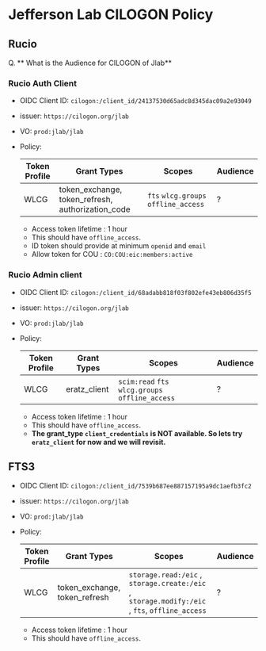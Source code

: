 # Jefferson Lab CILOGON Policy 

## Rucio

Q. ** What is the Audience for CILOGON of Jlab**
### Rucio Auth Client
- OIDC Client ID: `cilogon:/client_id/24137530d65adc8d345dac09a2e93049`
- issuer: `https://cilogon.org/jlab`
- VO: `prod:jlab/jlab` 
- Policy:

    | Token Profile    | Grant Types  | Scopes| Audience |
    | -------- | ------- | -------- |---------|
    | WLCG  | token_exchange, token_refresh, authorization_code | `fts` `wlcg.groups` `offline_access` | ? |


    - Access token lifetime : 1 hour
    - This should have `offline_access`.
    - ID token should provide at minimum `openid` and `email`
    - Allow token for COU : `CO:COU:eic:members:active`

### Rucio Admin client
- OIDC Client ID: `cilogon:/client_id/68adabb818f03f802efe43eb806d35f5`
- issuer: `https://cilogon.org/jlab`
- VO: `prod:jlab/jlab` 
- Policy:

    | Token Profile    | Grant Types  | Scopes| Audience |
    | -------- | ------- | -------- | --------|
    | WLCG  | eratz_client | `scim:read` `fts` `wlcg.groups` `offline_access`| ? |


    - Access token lifetime : 1 hour
    - This should have `offline_access`.
    - **The grant_type `client_credentials` is NOT available. So lets try `eratz_client` for now and we will revisit.**

## FTS3
- OIDC Client ID: `cilogon:/client_id/7539b687ee887157195a9dc1aefb3fc2`
- issuer: `https://cilogon.org/jlab`
- VO: `prod:jlab/jlab` 
- Policy:

    | Token Profile    | Grant Types  | Scopes| Audience |
    | -------- | ------- | -------- | --------|
    | WLCG  | token_exchange, token_refresh | `storage.read:/eic` ,  `storage.create:/eic` , `storage.modify:/eic` ,  `fts`,  `offline_access` | ? |


    - Access token lifetime : 1 hour 
    - This should have `offline_access`.
